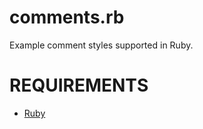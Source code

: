 # comments.rb

Example comment styles supported in Ruby.

# REQUIREMENTS

* [Ruby](http://www.ruby-lang.org/en/)
